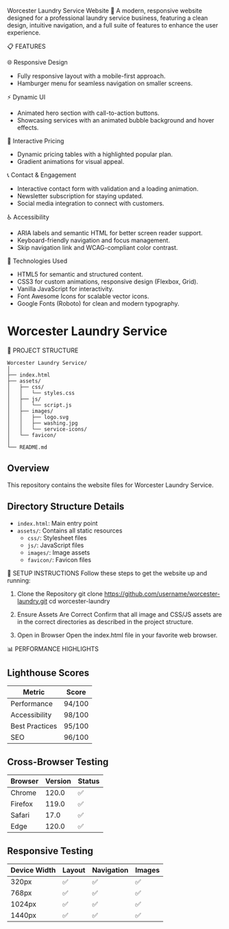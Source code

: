 Worcester Laundry Service Website 🌟
A modern, responsive website designed for a professional laundry service business, featuring a clean design, intuitive navigation, and a full suite of features to enhance the user experience.


📋 FEATURES

🌐 Responsive Design
- Fully responsive layout with a mobile-first approach.
- Hamburger menu for seamless navigation on smaller screens.

⚡ Dynamic UI
- Animated hero section with call-to-action buttons.
- Showcasing services with an animated bubble background and hover effects.

💸 Interactive Pricing
- Dynamic pricing tables with a highlighted popular plan.
- Gradient animations for visual appeal.

📞 Contact & Engagement
- Interactive contact form with validation and a loading animation.
- Newsletter subscription for staying updated.
- Social media integration to connect with customers.

♿ Accessibility
- ARIA labels and semantic HTML for better screen reader support.
- Keyboard-friendly navigation and focus management.
- Skip navigation link and WCAG-compliant color contrast.

🚀 Technologies Used
- HTML5 for semantic and structured content.
- CSS3 for custom animations, responsive design (Flexbox, Grid).
- Vanilla JavaScript for interactivity.
- Font Awesome Icons for scalable vector icons.
- Google Fonts (Roboto) for clean and modern typography.



# Worcester Laundry Service

📂 PROJECT STRUCTURE

```
Worcester Laundry Service/
│
├── index.html
├── assets/
│   ├── css/
│   │   └── styles.css
│   ├── js/
│   │   └── script.js
│   ├── images/
│   │   ├── logo.svg
│   │   ├── washing.jpg
│   │   └── service-icons/
│   └── favicon/
│
└── README.md
```

## Overview

This repository contains the website files for Worcester Laundry Service.

## Directory Structure Details

- `index.html`: Main entry point
- `assets/`: Contains all static resources
  - `css/`: Stylesheet files
  - `js/`: JavaScript files
  - `images/`: Image assets
  - `favicon/`: Favicon files

📖 SETUP INSTRUCTIONS
Follow these steps to get the website up and running:

1. Clone the Repository
git clone https://github.com/username/worcester-laundry.git
cd worcester-laundry

3. Ensure Assets Are Correct
Confirm that all image and CSS/JS assets are in the correct directories as described in the project structure.

4. Open in Browser
Open the index.html file in your favorite web browser.


📊 PERFORMANCE HIGHLIGHTS

## Lighthouse Scores

| Metric | Score |
|--------|-------|
| Performance | 94/100 |
| Accessibility | 98/100 |
| Best Practices | 95/100 |
| SEO | 96/100 |

## Cross-Browser Testing

| Browser | Version | Status |
|---------|---------|--------|
| Chrome  | 120.0   | ✅     |
| Firefox | 119.0   | ✅     |
| Safari  | 17.0    | ✅     |
| Edge    | 120.0   | ✅     |

## Responsive Testing

| Device Width | Layout | Navigation | Images |
|--------------|--------|------------|---------|
| 320px        | ✅     | ✅         | ✅      |
| 768px        | ✅     | ✅         | ✅      |
| 1024px       | ✅     | ✅         | ✅      |
| 1440px       | ✅     | ✅         | ✅      |


